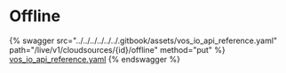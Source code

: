 # Offline

{% swagger src="../../../../../../.gitbook/assets/vos_io_api_reference.yaml" path="/live/v1/cloudsources/{id}/offline" method="put" %}
[vos_io_api_reference.yaml](../../../../../../.gitbook/assets/vos_io_api_reference.yaml)
{% endswagger %}
